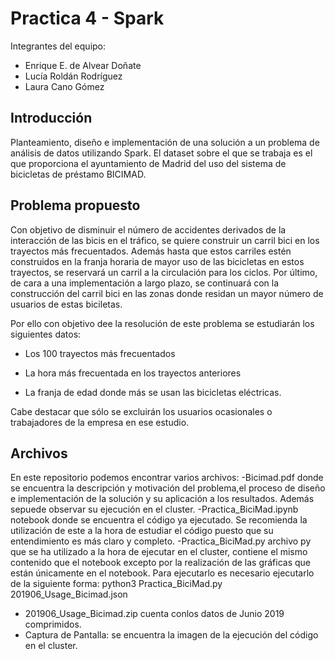 # Practica 4 - Spark

Integrantes del equipo:

  - Enrique E. de Alvear Doñate
  - Lucía Roldán Rodríguez
  - Laura Cano Gómez

## Introducción
Planteamiento, diseño e implementación de una solución a un problema de análisis de datos utilizando Spark. El dataset sobre el que se trabaja es el que proporciona el ayuntamiento de Madrid del uso del sistema de bicicletas de préstamo BICIMAD. 


## Problema propuesto

Con objetivo de disminuir el número de accidentes derivados de la interacción de las bicis en el tráfico, se quiere construir un carril bici en los trayectos más frecuentados. Además hasta que estos carriles estén construidos en la franja horaria de mayor uso de las bicicletas en estos trayectos, se reservará un carril a la circulación para los ciclos. Por último, de cara a una implementación a largo plazo, se continuará con la construcción del carril bici en las zonas donde residan un mayor número de usuarios de estas biciletas.

Por ello con objetivo dee la resolución de este problema se estudiarán los siguientes datos:

  - Los 100  trayectos más frecuentados

  - La hora más frecuentada en los trayectos anteriores

  - La franja de edad donde más se usan las bicicletas eléctricas.

Cabe destacar que sólo se excluirán los usuarios ocasionales o trabajadores de la empresa en ese estudio.

## Archivos
En este repositorio podemos encontrar varios archivos:
 -Bicimad.pdf donde se encuentra la descripción y motivación del problema,el proceso de diseño e implementación de la solución y su aplicación a los resultados. Además sepuede observar su ejecución en el cluster.
 -Practica_BiciMad.ipynb notebook donde se encuentra el código ya ejecutado. Se recomienda la utilización de este a la hora de estudiar el código puesto que su entendimiento es más claro y completo.
 -Practica_BiciMad.py archivo py que se ha utilizado a la hora de ejecutar en el cluster, contiene el mismo contenido que el notebook excepto por la realización de las gráficas que están únicamente en el notebook. Para ejecutarlo es necesario ejecutarlo de la siguiente forma: python3 Practica_BiciMad.py 201906_Usage_Bicimad.json
 - 201906_Usage_Bicimad.zip cuenta conlos datos de Junio 2019 comprimidos.
 - Captura de Pantalla: se encuentra la imagen de la ejecución del código en el cluster.
 
 


